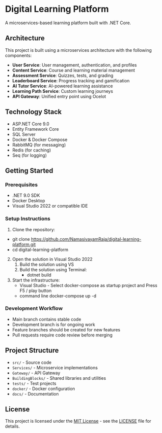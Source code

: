 # Digital Learning Platform

A microservices-based learning platform built with .NET Core.

## Architecture

This project is built using a microservices architecture with the following components:

- **User Service**: User management, authentication, and profiles
- **Content Service**: Course and learning material management
- **Assessment Service**: Quizzes, tests, and grading
- **Leaderboard Service**: Progress tracking and gamification
- **AI Tutor Service**: AI-powered learning assistance
- **Learning Path Service**: Custom learning journeys
- **API Gateway**: Unified entry point using Ocelot

## Technology Stack

- ASP.NET Core 9.0
- Entity Framework Core
- SQL Server
- Docker & Docker Compose
- RabbitMQ (for messaging)
- Redis (for caching)
- Seq (for logging)

## Getting Started

### Prerequisites

- .NET 9.0 SDK
- Docker Desktop
- Visual Studio 2022 or compatible IDE

### Setup Instructions

1. Clone the repository:
- git clone https://github.com/NamasivayamRaja/digital-learning-platform.git 
- cd digital-learning-platform
2. Open the solution in Visual Studio 2022
	1. Build the solution using VS
	2. Build the solution using Terminal:  
		- dotnet build
3. Start the infrastructure:
    - Visual Studio - Select docker-compose as startup project and Press F5 / play button
	- command line docker-compose up -d

### Development Workflow

- Main branch contains stable code
- Development branch is for ongoing work
- Feature branches should be created for new features
- Pull requests require code review before merging

## Project Structure

- `src/` - Source code
- `Services/` - Microservice implementations
- `Gateway/` - API Gateway
- `BuildingBlocks/` - Shared libraries and utilities
- `tests/` - Test projects
- `docker/` - Docker configuration
- `docs/` - Documentation

## License

This project is licensed under the [MIT License](LICENSE) - see the [LICENSE](LICENSE) file for details.